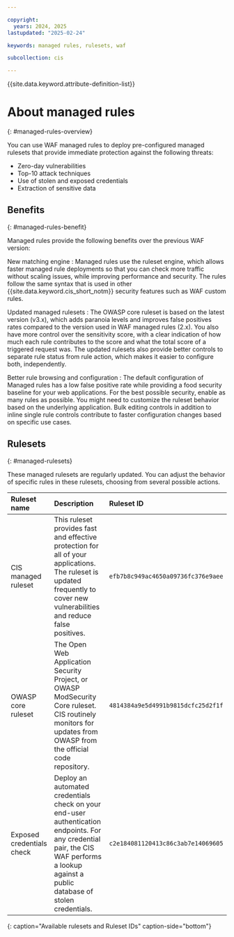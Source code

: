 ```yaml
---

copyright:
  years: 2024, 2025
lastupdated: "2025-02-24"

keywords: managed rules, rulesets, waf

subcollection: cis

---
```


{{site.data.keyword.attribute-definition-list}}

# About managed rules
{: #managed-rules-overview}

You can use WAF managed rules to deploy pre-configured managed rulesets that provide immediate protection against the following threats:

* Zero-day vulnerabilities
* Top-10 attack techniques
* Use of stolen and exposed credentials
* Extraction of sensitive data

## Benefits
{: #managed-rules-benefit}

Managed rules provide the following benefits over the previous WAF version:

New matching engine
:   Managed rules use the ruleset engine, which allows faster managed rule deployments so that you can check more traffic without scaling issues, while improving performance and security. The rules follow the same syntax that is used in other {{site.data.keyword.cis_short_notm}} security features such as WAF custom rules.

Updated managed rulesets
:   The OWASP core ruleset is based on the latest version (v3.x), which adds paranoia levels and improves false positives rates compared to the version used in WAF managed rules (2.x). You also have more control over the sensitivity score, with a clear indication of how much each rule contributes to the score and what the total score of a triggered request was. The updated rulesets also provide better controls to separate rule status from rule action, which makes it easier to configure both, independently.

Better rule browsing and configuration
:   The default configuration of Managed rules has a low false positive rate while providing a food security baseline for your web applications. For the best possible security, enable as many rules as possible. You might need to customize the ruleset behavior based on the underlying application. Bulk editing controls in addition to inline single rule controls contribute to faster configuration changes based on specific use cases.

## Rulesets
{: #managed-rulesets}

These managed rulesets are regularly updated. You can adjust the behavior of specific rules in these rulesets, choosing from several possible actions.

|Ruleset name | Description | Ruleset ID|
|:------------| :-----------|:----------|
|CIS managed ruleset | This ruleset provides fast and effective protection for all of your applications. The ruleset is updated frequently to cover new vulnerabilities and reduce false positives. |`efb7b8c949ac4650a09736fc376e9aee` |
|OWASP core ruleset |The Open Web Application Security Project, or OWASP ModSecurity Core ruleset. CIS routinely monitors for updates from OWASP from the official code repository.|`4814384a9e5d4991b9815dcfc25d2f1f` |
|Exposed credentials check | Deploy an automated credentials check on your end-user authentication endpoints. For any credential pair, the CIS WAF performs a lookup against a public database of stolen credentials.|`c2e184081120413c86c3ab7e14069605` |
{: caption="Available rulesets and Ruleset IDs" caption-side="bottom"}
